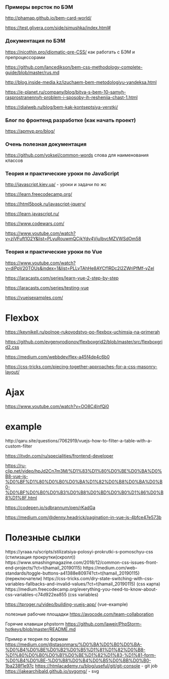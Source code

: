 <h3>Примеры версток по БЭМ</h3>

http://phamap.github.io/bem-card-world/

https://test.glivera.com/side/simushka/index.html#

<h3>Документация по БЭМ</h3>

https://nicothin.pro/idiomatic-pre-CSS/ как работать с БЭМ и препроцессорами

https://github.com/lancedikson/bem-css-methodology-complete-guide/blob/master/rus.md

http://blog.inside-media.kz/izuchaem-bem-metodologiyu-yandeksa.html

https://e-planet.ru/company/blog/bitva-s-bem-10-samyh-rasprostranennyh-problem-i-sposoby-ih-reshenija-chast-1.html

https://dialweb.ru/blog/bem-kak-kontseptsiya-verstki/

<h3>Блог по фронтенд разработке (как начать проект)</h3>

https://apmyp.pro/blog/

<h3>Очень полезная документация</h3>

https://github.com/yoksel/common-words слова для наименования классов


<h3>Теория и практические уроки по JavaScript</h3>

http://javascript.kiev.ua/  - уроки и задачи по жс

https://learn.freecodecamp.org/

https://html5book.ru/javascript-jquery/

https://learn.javascript.ru/

https://www.codewars.com/

https://www.youtube.com/watch?v=zjVFuft1O2Y&list=PLyuRouwmQCjkYdv4VjuIbvcMZVWSdOm58 

<h3>Теория и практические уроки по Vue</h3>

https://www.youtube.com/watch?v=diPpV20TOUs&index=1&list=PLLvTAhHe8AYCf1RDc2l2ZWriPfMf-yZel

https://laracasts.com/series/learn-vue-2-step-by-step

https://laracasts.com/series/testing-vue

https://vuejsexamples.com/

<h1>Flexbox</h1>

https://keynikell.ru/polnoe-rukovodstvo-po-flexbox-uchimsja-na-primerah

https://github.com/evgenyrodionov/flexboxgrid2/blob/master/src/flexboxgrid2.css

https://medium.com/webbdev/flex-a45f4de4c6b0

https://css-tricks.com/piecing-together-approaches-for-a-css-masonry-layout/


<h1>Ajax</h1>

https://www.youtube.com/watch?v=OO8C4InfQi0




<h1>example</h1>
http://qaru.site/questions/7062919/vuejs-how-to-filter-a-table-with-a-custom-filter

https://itvdn.com/ru/specialities/frontend-developer

https://ru-clip.net/video/hpJd2Cn7m3M/%D1%83%D1%80%D0%BE%D0%BA%D0%B8-vue-js-%D0%BF%D1%80%D0%B0%D0%BA%D1%82%D0%B8%D0%BA%D0%B0-%D0%BF%D0%B0%D0%B3%D0%B8%D0%BD%D0%B0%D1%86%D0%B8%D1%8F.html

https://codepen.io/sdbrannum/pen/rKadGa


https://medium.com/@denny.headrick/pagination-in-vue-js-4bfce47e573b


<h1>Полезные сылки</h1>
https://yraaa.ru/scripts/stilizatsiya-polosyi-prokrutki-s-pomoschyu-css (стилизация прокрутки(скролл))
https://www.smashingmagazine.com/2018/12/common-css-issues-front-end-projects/?ct=t(hamail_20190115)
https://medium.com/web-standards/toggle-buttons-a41388e80974?ct=t(hamail_20190115)  (переключатели)
https://css-tricks.com/dry-state-switching-with-css-variables-fallbacks-and-invalid-values/?ct=t(hamail_20190115) (css карта)
https://medium.freecodecamp.org/everything-you-need-to-know-about-css-variables-c74d922ea855 (css variables)

https://tproger.ru/video/building-vuejs-app/ (vue-example)

полезные рабочие площадки
https://avocode.com/team-collaboration


Горячие клавиши phpstorm
https://github.com/lawejr/PhpStorm-hotkeys/blob/master/README.md

Пример и теория по формам 
https://medium.com/@stasonmars/%D0%BA%D0%B0%D0%BA-%D0%B4%D0%BE%D0%B2%D0%B5%D1%81%D1%82%D0%B8-%D1%80%D0%B0%D0%B1%D0%BE%D1%82%D1%83-%D1%81-form-%D0%B4%D0%BE-%D0%B8%D0%B4%D0%B5%D0%BB%D0%B0-1ba238f1e97c
https://htmlacademy.ru/blog/useful/git/git-console - git job
https://jakearchibald.github.io/svgomg/ - svg


<!DOCTYPE html>
 <html>
    <head>
        <title>Examples</title>
        <meta charset="utf-8">
        <meta http-equiv="X-UA-Compatible" content="IE=edge">
        <meta name="viewport" content="width=device-width, initial-scale=1.0">    
        <link rel="stylesheet" type="text/css" href="style.css">
    </head>
 <body>
  </body>
  </html>
